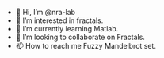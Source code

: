 - 👋 Hi, I’m @nra-lab
- 👀 I’m interested in fractals.
- 🌱 I’m currently learning Matlab.
- 💞️ I’m looking to collaborate on Fractals.
- 📫 How to reach me  Fuzzy Mandelbrot set.

<!---
nra-lab/nra-lab is a ✨ special ✨ repository because its `README.md` (this file) appears on your GitHub profile.
You can click the Preview link to take a look at your changes.
--->
